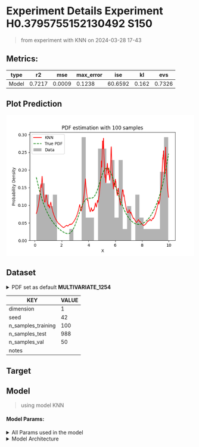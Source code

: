 # Experiment Details Experiment H0.3795755152130492 S150

> from experiment with KNN
> on 2024-03-28 17-43

## Metrics:

| type  | r2     | mse    | max_error | ise     | kl    | evs    |
| ----- | ------ | ------ | --------- | ------- | ----- | ------ |
| Model | 0.7217 | 0.0009 | 0.1238    | 60.6592 | 0.162 | 0.7326 |

## Plot Prediction

<img src="pdf_62f577d3.png">

## Dataset

<details><summary>PDF set as default <b>MULTIVARIATE_1254</b></summary>

#### Dimension 1

| type        | rate | weight |      |
| ----------- | ---- | ------ | ---- |
| exponential | 1    | 0.2    |      |
| logistic    | 4    | 0.8    | 0.25 |
| logistic    | 5.5  | 0.7    | 0.3  |
| exponential | -1   | 0.25   | -10  |

</details>
                              
| KEY                | VALUE |
|--------------------|-------|
| dimension          | 1     |
| seed               | 42    |
| n_samples_training | 100   |
| n_samples_test     | 988   |
| n_samples_val      | 50    |
| notes              |       |
                              
## Target
## Model
> using model KNN
#### Model Params:
<details><summary>All Params used in the model </summary>

| KEY | VALUE              |
| --- | ------------------ |
| k1  | 1.0494451711015031 |
| kn  | 23                 |

</details>

<details><summary>Model Architecture </summary>

KNN_Model(k1=1.0494451711015031, kn=10, training=array([9.375019 , 4.89003 , 7.043401 , 4.748877 , 5.748054 , 5.605426 ,
6.239142 , 5.282705 , 1.641122 , 3.493585 , 4.750192 , 8.015665 ,
0.5006845, 9.587764 , 0.8132093, 9.651385 , 5.882876 , 6.88925 ,
2.858302 , 5.293085 , 6.54212 , 0.2657254, 1.531607 , 1.506608 ,
0.4734116, 3.83722 , 1.223035 , 0.5484621, 9.784623 , 4.383124 ,
6.552904 , 5.888731 , 9.298379 , 7.810104 , 6.600198 , 9.338509 ,
8.173691 , 5.240142 , 4.883665 , 5.641452 , 5.511702 , 4.965811 ,
5.190994 , 7.525979 , 9.414033 , 9.657895 , 4.988422 , 4.951302 ,
6.273207 , 6.338143 , 7.775173 , 3.791577 , 3.496196 , 6.552608 ,
0.3022147, 8.570589 , 1.646756 , 5.63117 , 3.683106 , 4.252203 ,
5.754482 , 5.763502 , 9.948655 , 3.714111 , 0.1416469, 4.056597 ,
3.679692 , 6.298438 , 9.571859 , 5.835233 , 5.729426 , 3.518163 ,
0.1106241, 1.238817 , 5.517597 , 7.60978 , 9.756414 , 0.684745 ,
1.189607 , 8.774345 , 0.7314637, 9.668651 , 5.21973 , 0.4543669,
6.468749 , 3.763526 , 9.799669 , 3.564373 , 0.7663018, 4.9125 ,
9.371791 , 5.182179 , 6.928803 , 7.578432 , 5.23332 , 5.118826 ,
9.754563 , 6.202972 , 9.7777 , 0.7636761]))

</details>
